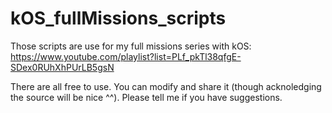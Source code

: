 # kOS_fullMissions_scripts
 Those scripts are use for my full missions series with kOS:
https://www.youtube.com/playlist?list=PLf_pkTl38qfgE-SDex0RUhXhPUrLB5gsN

There are all free to use. You can modify and share it (though acknoledging the source will be nice ^^).
Please tell me if you have suggestions.
